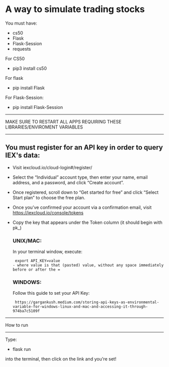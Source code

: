 # A way to simulate trading stocks

You must have:

 - cs50
 - Flask
 - Flask-Session
 - requests

For CS50
 - pip3 install cs50

For flask
 - pip install Flask

For Flask-Session:
 - pip install Flask-Session

____________________________________________________________________________
MAKE SURE TO RESTART ALL APPS REQUIRING THESE LIBRARIES/ENVIROMENT VARIABLES
____________________________________________________________________________

## You must register for an API key in order to query IEX's data:

 - Visit iexcloud.io/cloud-login#/register/
 - Select the “Individual” account type, then enter your name, email address, and a password, and click “Create account”.
 - Once registered, scroll down to “Get started for free” and click “Select Start plan” to choose the free plan.
 - Once you’ve confirmed your account via a confirmation email, visit https://iexcloud.io/console/tokens
 - Copy the key that appears under the Token column (it should begin with pk_)
    ### UNIX/MAC:
      In your terminal window, execute: 

        export API_KEY=value
       - where value is that (pasted) value, without any space immediately before or after the =

    ### WINDOWS: 
      Follow this guide to set your API Key: 
      
        https://gargankush.medium.com/storing-api-keys-as-environmental-variable-for-windows-linux-and-mac-and-accessing-it-through-974ba7c5109f

____________________________
How to run
____________________________

Type:

  - flask run

into the terminal, then click on the link and you're set!

  

